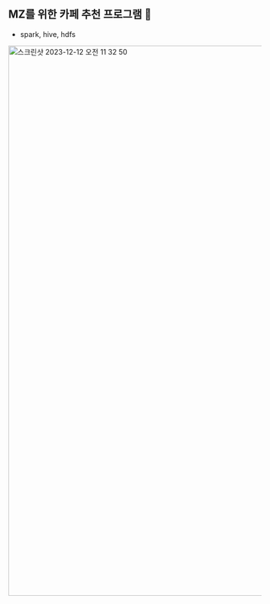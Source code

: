 ## MZ를 위한 카페 추천 프로그램 👋

- spark, hive, hdfs

<img width="1096" alt="스크린샷 2023-12-12 오전 11 32 50" src="https://github.com/cabojago/.github/assets/69382168/7c317fe2-4d26-4a09-b733-7b334c6b5804">

